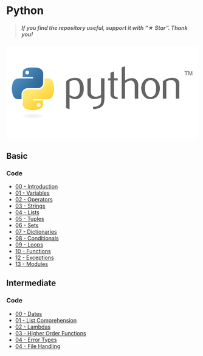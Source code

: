 # Python

> ##### If you find the repository useful, support it with “★ Star”. Thank you!

![](./00_Images/header.jpg)


## Basic

### Code

* [00 - Introduction](./01_Basic/00_introduction.py)
* [01 - Variables](./01_Basic/01_variables.py)
* [02 - Operators](./01_Basic/02_operators.py)
* [03 - Strings](./01_Basic/03_strings.py)
* [04 - Lists](./01_Basic/04_lists.py)
* [05 - Tuples](./01_Basic/05_tuples.py)
* [06 - Sets](./01_Basic/06_sets.py)
* [07 - Dictionaries](./01_Basic/07_dictionaries.py)
* [08 - Conditionals](./01_Basic/08_conditionals.py)
* [09 - Loops](./01_Basic/09_loops.py)
* [10 - Functions](./01_Basic/10_functions.py)
* [12 - Exceptions](./01_Basic/12_exceptions.py)
* [13 - Modules](./01_Basic/13_modules.py)


## Intermediate

### Code

* [00 - Dates](./02_Intermediate/00_dates.py)
* [01 - List Comprehension](./02_Intermediate/01_list_comprehension.py)
* [02 - Lambdas](./02_Intermediate/02_lambdas.py)
* [03 - Higher Order Functions](./02_Intermediate/03_higher_order_functions.py)
* [04 - Error Types](./02_Intermediate/04_error_types.py)
* [04 - File Handling](./02_Intermediate/05_file_handling.py)